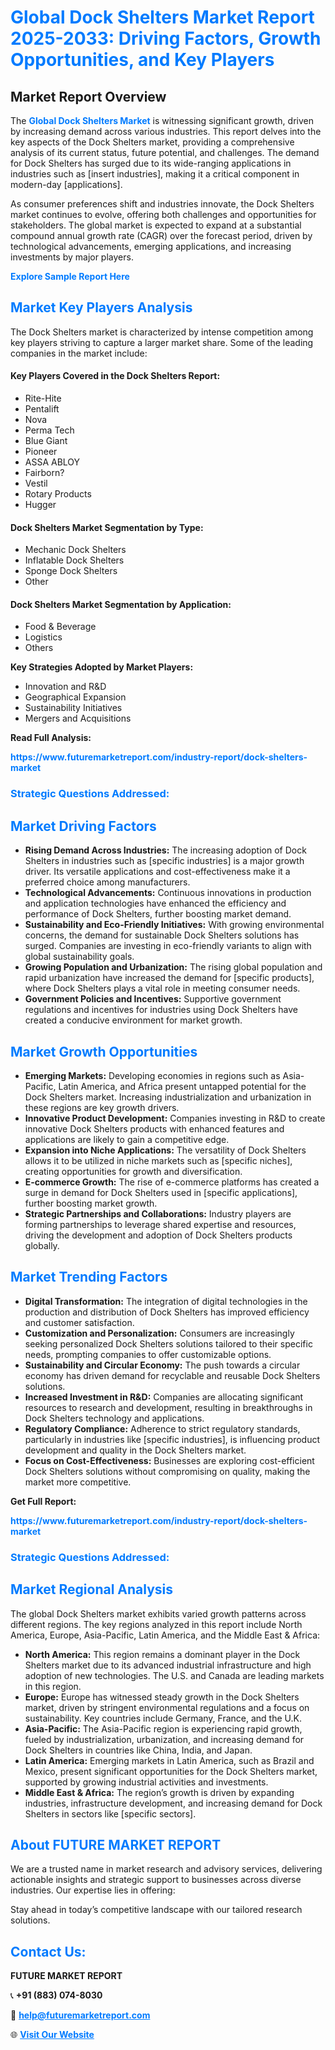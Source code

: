 <h1 style="color: #007BFF;">Global Dock Shelters Market Report 2025-2033: Driving Factors, Growth Opportunities, and Key Players</h1>

<section id="overview">
<h2>Market Report Overview</h2>
<p>The <a href="https://www.futuremarketreport.com/industry-report/dock-shelters-market" style="color: #007BFF; text-decoration: none;"><strong>Global Dock Shelters Market</strong></a> is witnessing significant growth, driven by increasing demand across various industries. This report delves into the key aspects of the Dock Shelters market, providing a comprehensive analysis of its current status, future potential, and challenges. The demand for Dock Shelters has surged due to its wide-ranging applications in industries such as [insert industries], making it a critical component in modern-day [applications].</p>
<p>As consumer preferences shift and industries innovate, the Dock Shelters market continues to evolve, offering both challenges and opportunities for stakeholders. The global market is expected to expand at a substantial compound annual growth rate (CAGR) over the forecast period, driven by technological advancements, emerging applications, and increasing investments by major players.</p>
</section>

<section id="overview">
<p><a href="https://www.futuremarketreport.com/request-sample/reportId=54714" style="color: #007BFF; text-decoration: none;"><strong>Explore Sample Report Here</strong></a></p>
</section>

<section id="key-players">
<h2 style="color: #007BFF;">Market Key Players Analysis</h2>
<p>The Dock Shelters market is characterized by intense competition among key players striving to capture a larger market share. Some of the leading companies in the market include:</p>
<h4>Key Players Covered in the Dock Shelters Report:</h4>
<ul><li>Rite-Hite</li><li>Pentalift</li><li>Nova</li><li>Perma Tech</li><li>Blue Giant</li><li>Pioneer</li><li>ASSA ABLOY</li><li>Fairborn?</li><li>Vestil</li><li>Rotary Products</li><li>Hugger</li></ul>
<h4>Dock Shelters Market Segmentation by Type:</h4>
<ul><li>Mechanic Dock Shelters</li><li>Inflatable Dock Shelters</li><li>Sponge Dock Shelters</li><li>Other</li></ul>

<h4>Dock Shelters Market Segmentation by Application:</h4>
<ul><li>Food &amp; Beverage</li><li>Logistics</li><li>Others</li></ul>
<p><strong>Key Strategies Adopted by Market Players:</strong></p>
<ul>
<li>Innovation and R&D</li>
<li>Geographical Expansion</li>
<li>Sustainability Initiatives</li>
<li>Mergers and Acquisitions</li>
</ul>
</section>

<section>
<p><strong>Read Full Analysis: </strong></p><a href="https://www.futuremarketreport.com/industry-report/dock-shelters-market" style="color: #007BFF; text-decoration: none;"><strong>https://www.futuremarketreport.com/industry-report/dock-shelters-market</strong></a>
<h3 style="color: #007BFF;">Strategic Questions Addressed:</h3>
</section>

<section id="driving-factors">
<h2 style="color: #007BFF;">Market Driving Factors</h2>
<ul>
<li><strong>Rising Demand Across Industries:</strong> The increasing adoption of Dock Shelters in industries such as [specific industries] is a major growth driver. Its versatile applications and cost-effectiveness make it a preferred choice among manufacturers.</li>
<li><strong>Technological Advancements:</strong> Continuous innovations in production and application technologies have enhanced the efficiency and performance of Dock Shelters, further boosting market demand.</li>
<li><strong>Sustainability and Eco-Friendly Initiatives:</strong> With growing environmental concerns, the demand for sustainable Dock Shelters solutions has surged. Companies are investing in eco-friendly variants to align with global sustainability goals.</li>
<li><strong>Growing Population and Urbanization:</strong> The rising global population and rapid urbanization have increased the demand for [specific products], where Dock Shelters plays a vital role in meeting consumer needs.</li>
<li><strong>Government Policies and Incentives:</strong> Supportive government regulations and incentives for industries using Dock Shelters have created a conducive environment for market growth.</li>
</ul>
</section>

<section id="growth-opportunities">
<h2 style="color: #007BFF;">Market Growth Opportunities</h2>
<ul>
<li><strong>Emerging Markets:</strong> Developing economies in regions such as Asia-Pacific, Latin America, and Africa present untapped potential for the Dock Shelters market. Increasing industrialization and urbanization in these regions are key growth drivers.</li>
<li><strong>Innovative Product Development:</strong> Companies investing in R&D to create innovative Dock Shelters products with enhanced features and applications are likely to gain a competitive edge.</li>
<li><strong>Expansion into Niche Applications:</strong> The versatility of Dock Shelters allows it to be utilized in niche markets such as [specific niches], creating opportunities for growth and diversification.</li>
<li><strong>E-commerce Growth:</strong> The rise of e-commerce platforms has created a surge in demand for Dock Shelters used in [specific applications], further boosting market growth.</li>
<li><strong>Strategic Partnerships and Collaborations:</strong> Industry players are forming partnerships to leverage shared expertise and resources, driving the development and adoption of Dock Shelters products globally.</li>
</ul>
</section>

<section id="trending-factors">
<h2 style="color: #007BFF;">Market Trending Factors</h2>
<ul>
<li><strong>Digital Transformation:</strong> The integration of digital technologies in the production and distribution of Dock Shelters has improved efficiency and customer satisfaction.</li>
<li><strong>Customization and Personalization:</strong> Consumers are increasingly seeking personalized Dock Shelters solutions tailored to their specific needs, prompting companies to offer customizable options.</li>
<li><strong>Sustainability and Circular Economy:</strong> The push towards a circular economy has driven demand for recyclable and reusable Dock Shelters solutions.</li>
<li><strong>Increased Investment in R&D:</strong> Companies are allocating significant resources to research and development, resulting in breakthroughs in Dock Shelters technology and applications.</li>
<li><strong>Regulatory Compliance:</strong> Adherence to strict regulatory standards, particularly in industries like [specific industries], is influencing product development and quality in the Dock Shelters market.</li>
<li><strong>Focus on Cost-Effectiveness:</strong> Businesses are exploring cost-efficient Dock Shelters solutions without compromising on quality, making the market more competitive.</li>
</ul>
</section>

<section>
<p><strong>Get Full Report: </strong></p><a href="https://www.futuremarketreport.com/industry-report/dock-shelters-market" style="color: #007BFF; text-decoration: none;"><strong>https://www.futuremarketreport.com/industry-report/dock-shelters-market</strong></a>
<h3 style="color: #007BFF;">Strategic Questions Addressed:</h3>
</section>


<section id="regional-analysis">
<h2 style="color: #007BFF;">Market Regional Analysis</h2>
<p>The global Dock Shelters market exhibits varied growth patterns across different regions. The key regions analyzed in this report include North America, Europe, Asia-Pacific, Latin America, and the Middle East & Africa:</p>
<ul>
<li><strong>North America:</strong> This region remains a dominant player in the Dock Shelters market due to its advanced industrial infrastructure and high adoption of new technologies. The U.S. and Canada are leading markets in this region.</li>
<li><strong>Europe:</strong> Europe has witnessed steady growth in the Dock Shelters market, driven by stringent environmental regulations and a focus on sustainability. Key countries include Germany, France, and the U.K.</li>
<li><strong>Asia-Pacific:</strong> The Asia-Pacific region is experiencing rapid growth, fueled by industrialization, urbanization, and increasing demand for Dock Shelters in countries like China, India, and Japan.</li>
<li><strong>Latin America:</strong> Emerging markets in Latin America, such as Brazil and Mexico, present significant opportunities for the Dock Shelters market, supported by growing industrial activities and investments.</li>
<li><strong>Middle East & Africa:</strong> The region’s growth is driven by expanding industries, infrastructure development, and increasing demand for Dock Shelters in sectors like [specific sectors].</li>
</ul>
</section>

<footer>
<h2 style="color: #007BFF;">About FUTURE MARKET REPORT</h2>
<p>We are a trusted name in market research and advisory services, delivering actionable insights and strategic support to businesses across diverse industries. Our expertise lies in offering:</p>

<p>Stay ahead in today’s competitive landscape with our tailored research solutions.</p>

<h2 style="color: #007BFF;">Contact Us:</h2>
<p><strong>FUTURE MARKET REPORT</strong></p>
<p>📞 <strong>+91 (883) 074-8030</strong></p>
<p>📧 <strong><a href="mailto:help@futuremarketreport.com" style="color: #007BFF;">help@futuremarketreport.com</a></strong></p>
<p>🌐 <strong><a href="https://www.futuremarketreport.com/" style="color: #007BFF;">Visit Our Website</a></strong></p>
</footer>